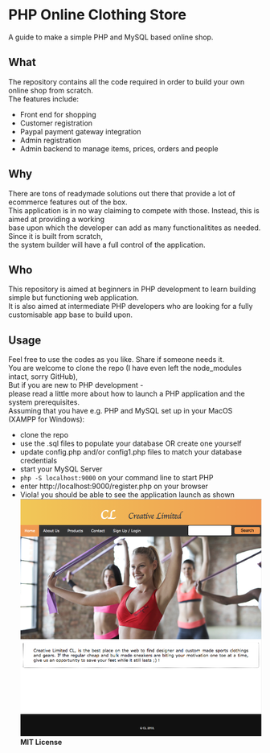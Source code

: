 # PHP Online Clothing Store
A guide to make a simple PHP and MySQL based online shop. 
## What
The repository contains all the code required in order to build your own online shop from scratch.  
The features include:  
- Front end for shopping
- Customer registration
- Paypal payment gateway integration
- Admin registration
- Admin backend to manage items, prices, orders and people
## Why
There are tons of readymade solutions out there that provide a lot of ecommerce features out of the box.  
This application is in no way claiming to compete with those. Instead, this is aimed at providing a working  
base upon which the developer can add as many functionalitites as needed. Since it is built from scratch,  
the system builder will have a full control of the application. 
## Who
This repository is aimed at beginners in PHP development to learn building simple but functioning web application.  
It is also aimed at intermediate PHP developers who are looking for a fully customisable app base to build upon. 
## Usage
Feel free to use the codes as you like. Share if someone needs it.  
You are welcome to clone the repo (I have even left the node_modules intact, sorry GitHub),  
But if you are new to PHP development -  
please read a little more about how to launch a PHP application and the system prerequisites.  
Assuming that you have e.g. PHP and MySQL set up in your MacOS (XAMPP for Windows): 
- clone the repo
- use the .sql files to populate your database OR create one yourself
- update config.php and/or config1.php files to match your database credentials
- start your MySQL Server
- `php -S localhost:9000` on your command line to start PHP 
- enter http://localhost:9000/register.php on your browser
- Viola! you should be able to see the application launch as shown
![alt text](./images/start.png)
**MIT License**
